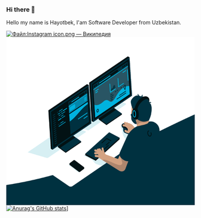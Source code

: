 ### Hi there 👋
Hello my name is Hayotbek, I'am Software Developer from Uzbekistan. <br>
<!-- Instagram: https://www.instagram.com/hayotbekabdulazizov200 -->
<a  style="display:inline;" href="https://www.instagram.com/hayotbekabdulazizov200"> 
<img src="https://upload.wikimedia.org/wikipedia/commons/thumb/a/a5/Instagram_icon.png/2048px-Instagram_icon.png" alt="Файл:Instagram icon.png — Википедия" jsname="HiaYvf" jsaction="load:XAeZkd;" class="n3VNCb" data-noaft="1" style="width: 50; height: 50px; margin: 0px;"> </a>

<img alt="GIF" src="https://github.com/DJWOMS/DJWOMS/raw/main/code.gif?raw=true" style="max-width: 100%;" width="750" height="450" align="right">

[![Anurag's GitHub stats](https://github-readme-stats.vercel.app/api?username=Hayotbekabdulazizov)](https://github.com/anuraghazra/github-readme-stats)]

